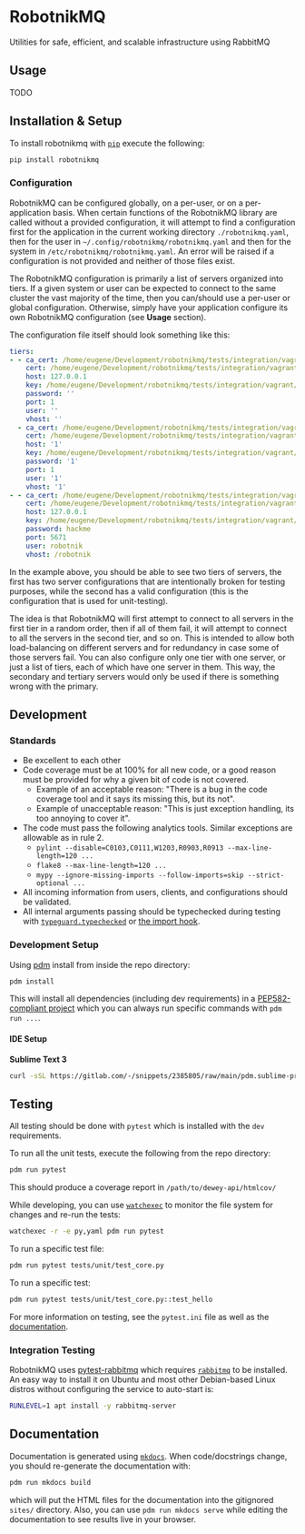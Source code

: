 # RobotnikMQ

Utilities for safe, efficient, and scalable infrastructure using RabbitMQ

## Usage

TODO

## Installation & Setup

To install robotnikmq with [`pip`](https://pip.pypa.io/en/stable/) execute the following:

```bash
pip install robotnikmq
```

### Configuration

RobotnikMQ can be configured globally, on a per-user, or on a per-application basis. When certain functions of the RobotnikMQ library are called without a provided configuration, it will attempt to find a configuration first for the application in the current working directory `./robotnikmq.yaml`, then for the user in `~/.config/robotnikmq/robotnikmq.yaml` and then for the system in `/etc/robotnikmq/robotnikmq.yaml`. An error will be raised if a configuration is not provided and neither of those files exist.

The RobotnikMQ configuration is primarily a list of servers organized into tiers. If a given system or user can be expected to connect to the same cluster the vast majority of the time, then you can/should use a per-user or global configuration. Otherwise, simply have your application configure its own RobotnikMQ configuration (see **Usage** section).

The configuration file itself should look something like this:

```yaml
tiers:
- - ca_cert: /home/eugene/Development/robotnikmq/tests/integration/vagrant/pki/robotnik-ca.crt
    cert: /home/eugene/Development/robotnikmq/tests/integration/vagrant/pki/issued/rabbitmq-vm/rabbitmq-vm.crt
    host: 127.0.0.1
    key: /home/eugene/Development/robotnikmq/tests/integration/vagrant/pki/issued/rabbitmq-vm/rabbitmq-vm.key
    password: ''
    port: 1
    user: ''
    vhost: ''
  - ca_cert: /home/eugene/Development/robotnikmq/tests/integration/vagrant/pki/robotnik-ca.crt
    cert: /home/eugene/Development/robotnikmq/tests/integration/vagrant/pki/issued/rabbitmq-vm/rabbitmq-vm.crt
    host: '1'
    key: /home/eugene/Development/robotnikmq/tests/integration/vagrant/pki/issued/rabbitmq-vm/rabbitmq-vm.key
    password: '1'
    port: 1
    user: '1'
    vhost: '1'
- - ca_cert: /home/eugene/Development/robotnikmq/tests/integration/vagrant/pki/robotnik-ca.crt
    cert: /home/eugene/Development/robotnikmq/tests/integration/vagrant/pki/issued/rabbitmq-vm/rabbitmq-vm.crt
    host: 127.0.0.1
    key: /home/eugene/Development/robotnikmq/tests/integration/vagrant/pki/issued/rabbitmq-vm/rabbitmq-vm.key
    password: hackme
    port: 5671
    user: robotnik
    vhost: /robotnik
```

In the example above, you should be able to see two tiers of servers, the first has two server configurations that are intentionally broken for testing purposes, while the second has a valid configuration (this is the configuration that is used for unit-testing).

The idea is that RobotnikMQ will first attempt to connect to all servers in the first tier in a random order, then if all of them fail, it will attempt to connect to all the servers in the second tier, and so on. This is intended to allow both load-balancing on different servers and for redundancy in case some of those servers fail. You can also configure only one tier with one server, or just a list of tiers, each of which have one server in them. This way, the secondary and tertiary servers would only be used if there is something wrong with the primary.

## Development

### Standards

- Be excellent to each other
- Code coverage must be at 100% for all new code, or a good reason must be provided for why a given bit of code is not covered.
  - Example of an acceptable reason: "There is a bug in the code coverage tool and it says its missing this, but its not".
  - Example of unacceptable reason: "This is just exception handling, its too annoying to cover it".
- The code must pass the following analytics tools. Similar exceptions are allowable as in rule 2.
  - `pylint --disable=C0103,C0111,W1203,R0903,R0913 --max-line-length=120 ...`
  - `flake8 --max-line-length=120 ...`
  - `mypy --ignore-missing-imports --follow-imports=skip --strict-optional ...`
- All incoming information from users, clients, and configurations should be validated.
- All internal arguments passing should be typechecked during testing with [`typeguard.typechecked`](https://typeguard.readthedocs.io/en/latest/userguide.html#using-the-decorator) or [the import hook](https://typeguard.readthedocs.io/en/latest/userguide.html#using-the-import-hook).

### Development Setup

Using [pdm](https://pdm.fming.dev/) install from inside the repo directory:

```bash
pdm install
```

This will install all dependencies (including dev requirements) in a [PEP582-compliant project](https://pdm.fming.dev/latest/usage/pep582/) which you can always run specific commands with `pdm run ...`.

#### IDE Setup

**Sublime Text 3**

```bash
curl -sSL https://gitlab.com/-/snippets/2385805/raw/main/pdm.sublime-project.py | pdm run python > robotnikmq.sublime-project
```

## Testing

All testing should be done with `pytest` which is installed with the `dev` requirements.

To run all the unit tests, execute the following from the repo directory:

```bash
pdm run pytest
```

This should produce a coverage report in `/path/to/dewey-api/htmlcov/`

While developing, you can use [`watchexec`](https://github.com/watchexec/watchexec) to monitor the file system for changes and re-run the tests:

```bash
watchexec -r -e py,yaml pdm run pytest
```

To run a specific test file:

```bash
pdm run pytest tests/unit/test_core.py
```

To run a specific test:

```bash
pdm run pytest tests/unit/test_core.py::test_hello
```

For more information on testing, see the `pytest.ini` file as well as the [documentation](https://docs.pytest.org/en/stable/).

### Integration Testing

RobotnikMQ uses [pytest-rabbitmq](https://pypi.org/project/pytest-rabbitmq/) which requires [`rabbitmq`](https://www.rabbitmq.com/) to be installed. An easy way to install it on Ubuntu and most other Debian-based Linux distros without configuring the service to auto-start is:

```bash
RUNLEVEL=1 apt install -y rabbitmq-server
```

## Documentation

Documentation is generated using [`mkdocs`](https://www.mkdocs.org/). When code/docstrings change, you should re-generate the documentation with:

```bash
pdm run mkdocs build
```

which will put the HTML files for the documentation into the gitignored `sites/` directory. Also, you can use `pdm run mkdocs serve` while editing the documentation to see results live in your browser.